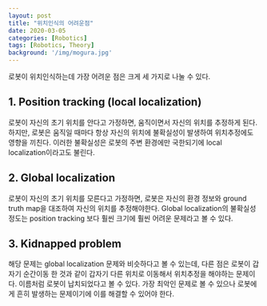 ```yaml
---
layout: post
title: "위치인식의 어려운점"
date: 2020-03-05
categories: [Robotics]
tags: [Robotics, Theory]
background: '/img/mogura.jpg'
---
```


로봇이 위치인식하는데 가장 어려운 점은 크게 세 가지로 나눌 수 있다.

## 1. Position tracking (local localization)
로봇이 자신의 초기 위치를 안다고 가정하면, 움직이면서 자신의 위치를 추정하게 된다.
하지만, 로봇은 움직일 때마다 항상 자신의 위치에 불확실성이 발생하여 위치추정에도 영향을 끼친다. 이러한 불확실성은 로봇의 주변 환경에만 국한되기에 local localization이라고도 불린다.

## 2. Global localization
로봇이 자신의 초기 위치를 모른다고 가정하면, 로봇은 자신의 환경 정보와 ground truth map을 대조하여 자신의 위치를 추정해야한다.
Global localization의 불확실성 정도는 position tracking 보다 훨씬 크기에 훨씬 어려운 문제라고 볼 수 있다.

## 3. Kidnapped problem
해당 문제는 global localization 문제와 비슷하다고 볼 수 있는데, 다른 점은 로봇이 갑자기 순간이동 한 것과 같이 갑자기 다른 위치로 이동해서 위치추정을 해야하는 문제이다. 이름처럼 로봇이 납치되었다고 볼 수 있다. 가장 최악인 문제로 볼 수 있으나 로봇에게 흔히 발생하는 문제이기에 이를 해결할 수 있어야 한다.
